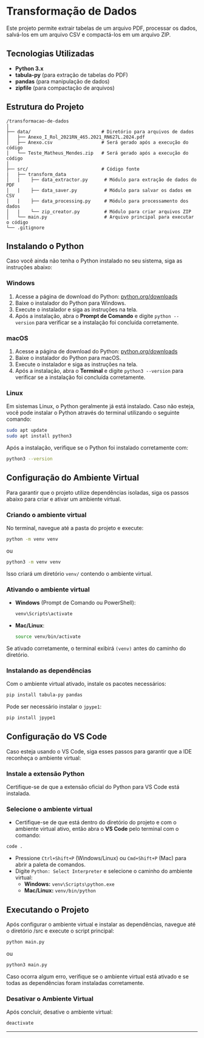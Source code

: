 # Transformação de Dados

Este projeto permite extrair tabelas de um arquivo PDF, processar os dados, salvá-los em um arquivo CSV e compactá-los em um arquivo ZIP.

## Tecnologias Utilizadas

- **Python 3.x**
- **tabula-py** (para extração de tabelas do PDF)
- **pandas** (para manipulação de dados)
- **zipfile** (para compactação de arquivos)

## Estrutura do Projeto

```
/transformacao-de-dados
│
├── data/                          # Diretório para arquivos de dados
│   ├── Anexo_I_Rol_2021RN_465.2021_RN627L.2024.pdf
│   ├── Anexo.csv                  # Será gerado após a execução do código
│   └── Teste_Matheus_Mendes.zip   # Será gerado após a execução do código
│
├── src/                           # Código fonte
|   ├── transform_data
│   |    ├── data_extractor.py      # Módulo para extração de dados do PDF
│   |    ├── data_saver.py          # Módulo para salvar os dados em CSV
│   |    ├── data_processing.py     # Módulo para processamento dos dados
│   |    └── zip_creator.py         # Módulo para criar arquivos ZIP
│   └── main.py                     # Arquivo principal para executar o código
└── .gitignore                       
```

## Instalando o Python

Caso você ainda não tenha o Python instalado no seu sistema, siga as instruções abaixo:

### Windows

1. Acesse a página de download do Python: [python.org/downloads](https://www.python.org/downloads/)
2. Baixe o instalador do Python para Windows.
3. Execute o instalador e siga as instruções na tela.
4. Após a instalação, abra o **Prompt de Comando** e digite `python --version` para verificar se a instalação foi concluída corretamente.

### macOS

1. Acesse a página de download do Python: [python.org/downloads](https://www.python.org/downloads/)
2. Baixe o instalador do Python para macOS.
3. Execute o instalador e siga as instruções na tela.
4. Após a instalação, abra o **Terminal** e digite `python3 --version` para verificar se a instalação foi concluída corretamente.

### Linux

Em sistemas Linux, o Python geralmente já está instalado. Caso não esteja, você pode instalar o Python através do terminal utilizando o seguinte comando:

```bash
sudo apt update
sudo apt install python3
```

Após a instalação, verifique se o Python foi instalado corretamente com:

```bash
python3 --version
```

## Configuração do Ambiente Virtual

Para garantir que o projeto utilize dependências isoladas, siga os passos abaixo para criar e ativar um ambiente virtual.

### Criando o ambiente virtual

No terminal, navegue até a pasta do projeto e execute:

```bash
python -m venv venv
```

ou

```bash
python3 -m venv venv
```

Isso criará um diretório `venv/` contendo o ambiente virtual.

### Ativando o ambiente virtual

- **Windows** (Prompt de Comando ou PowerShell):
  
  ```bash
  venv\Scripts\activate
  ```

- **Mac/Linux**:
  
  ```bash
  source venv/bin/activate
  ```

Se ativado corretamente, o terminal exibirá `(venv)` antes do caminho do diretório.

### Instalando as dependências

Com o ambiente virtual ativado, instale os pacotes necessários:

```bash
pip install tabula-py pandas
```

Pode ser necessário instalar o `jpype1`:

```bash
pip install jpype1
```

## Configuração do VS Code

Caso esteja usando o VS Code, siga esses passos para garantir que a IDE reconheça o ambiente virtual:

### Instale a extensão Python

Certifique-se de que a extensão oficial do Python para VS Code está instalada.

### Selecione o ambiente virtual

- Certifique-se de que está dentro do diretório do projeto e com o ambiente virtual ativo, então abra o **VS Code** pelo terminal com o comando:
```bash
code .
```
- Pressione `Ctrl+Shift+P` (Windows/Linux) ou `Cmd+Shift+P` (Mac) para abrir a paleta de comandos.
- Digite `Python: Select Interpreter` e selecione o caminho do ambiente virtual:
  - **Windows:** `venv\Scripts\python.exe`
  - **Mac/Linux:** `venv/bin/python`

## Executando o Projeto

Após configurar o ambiente virtual e instalar as dependências, navegue até o diretório /src e execute o script principal:

```bash
python main.py
```

ou

```bash
python3 main.py
```

Caso ocorra algum erro, verifique se o ambiente virtual está ativado e se todas as dependências foram instaladas corretamente.

### Desativar o Ambiente Virtual

Após concluir, desative o ambiente virtual:

```bash
deactivate
```

---